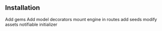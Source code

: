 ## Installation
Add gems
Add model decorators
mount engine in routes
add seeds
modify assets
notifiable initializer


